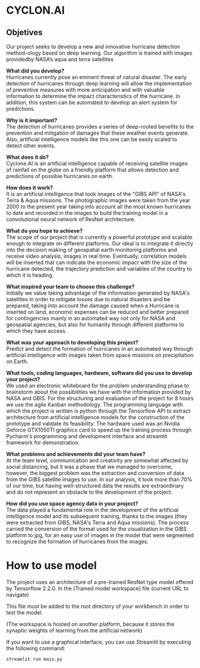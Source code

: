 # CYCLON.AI

## Objetives
Our project seeks to develop a new and innovative hurricane detection method-ology based on deep learning.  Our algorithm is trained with images providedby NASA’s aqua and terra satellites

**What did you develop?**<br/>
    Hurricanes currently pose an eminent threat of natural disaster. The early detection of hurricanes through deep learning will allow the implementation of preventive measures with more anticipation and with valuable information to determine the impact characteristics of the hurricane. In addition, this system can be automated to develop an alert system for predictions.

**Why is it important?**<br/>
The detection of hurricanes provides a series of deep-rooted benefits to the prevention and mitigation of damages that these weather events generate. Also, artificial intelligence models like this one can be easily scaled to detect other events.

**What does it do?**<br/>
Cyclone.AI is an artificial intelligence capable of receiving satellite images of rainfall on the globe on a friendly platform that allows detection and predictions of possible hurricanes on earth.

**How does it work?**<br/>
It is an artificial intelligence that took images of the "GIBS API" of NASA's Terra & Aqua missions. The photographic images were taken from the year 2000 to the present year taking into account all the most known hurricanes to date and recorded in the images to build the training model in a convolutional neural network of ResNet architecture.

**What do you hope to achieve?**<br/>
The scope of our project that is currently a powerful prototype and scalable enough to integrate on different platforms. Our ideal is to integrate it directly into the decision making of geospatial earth monitoring platforms and receive video analysis, images in real time. Eventually, correlation models will be inserted that can indicate the economic impact with the size of the hurricane detected, the trajectory prediction and variables of the country to which it is heading.

**What inspired your team to choose this challenge?**<br/>
Initially we value taking advantage of the information generated by NASA's satellites in order to mitigate losses due to natural disasters and be prepared, taking into account the damage caused when a Hurricane is inserted on land, economic expenses can be reduced and better prepared for contingencies mainly in an automated way not only for NASA and geospatial agencies, but also for humanity through different platforms to which they have access.

**What was your approach to developing this project?**<br/>
Predict and detect the formation of hurricanes in an automated way through artificial intelligence with images taken from space missions on precipitation on Earth.

**What tools, coding languages, hardware, software did you use to develop your project?**<br/>
We used an electronic whiteboard for the problem understanding phase to brainstorm about the possibilities we have with the information provided by NASA and GBIS. For the structuring and evaluation of the project for 8 hours we use the agile Kanban methodology. The programming language with which the project is written is python through the Tensorflow API to extract architecture from artificial intelligence models for the construction of the prototype and validate its feasibility. The hardware used was an Nvidia Geforce GTX1050TI graphics card to speed up the training process through Pycharm's programming and development interface and streamlit framework for demonstration.

**What problems and achievements did your team have?**<br/>
At the team level, communication and creativity are somewhat affected by social distancing, but it was a phase that we managed to overcome, however, the biggest problem was the extraction and conversion of data from the GIBS satellite images to use. In our analysis, it took more than 70\% of our time, but having well-structured data the results are extraordinary and do not represent an obstacle to the development of the project.

**How did you use space agency data in your project?**<br/>
The data played a fundamental role in the development of the artificial intelligence model and its subsequent training, thanks to the images (they were extracted from GIBS, NASA's Terra and Aqua missions). The process carried the conversion of the format used for the visualization in the GIBS platform to jpg, for an easy use of images in the model that were segmented to recognize the formation of hurricanes from the images.

# How to use model
The project uses an architecture of a pre-trained ResNet type model offered by Tensorflow 2.2.0. In the [Trained model workspace] file (current URL to navigate)

This file must be added to the root directory of your workbench in order to test the model.

(The workspace is hosted on another platform, because it stores the synaptic weights of learning from the artificial network)

If you want to use a graphical interface, you can use Streamlit by executing the following command:

```
streamlit run main.py
```
